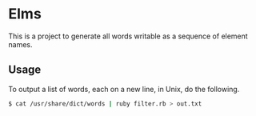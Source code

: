 Elms
====
This is a project to generate all words writable as a sequence of element names.

Usage
-----
To output a list of words, each on a new line, in Unix, do the following.

```sh
$ cat /usr/share/dict/words | ruby filter.rb > out.txt
```